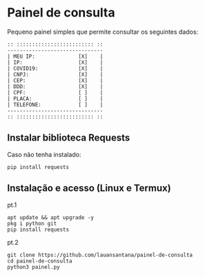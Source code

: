 # Painel de consulta

Pequeno painel simples que permite consultar os seguintes dados:

```
:: ::::::::::::::::::::::::: ::
-------------------------------
| MEU IP:              [X]    |
| IP:                  [X]    |
| COVID19:             [X]    |
| CNPJ:                [X]    |
| CEP:                 [X]    |
| DDD:                 [X]    |
| CPF:                 [ ]    |
| PLACA:               [ ]    |
| TELEFONE:            [ ]    |
-------------------------------
:: ::::::::::::::::::::::::: ::
```
## Instalar biblioteca Requests 
Caso não tenha instalado:

``` pip install requests ```

## Instalação e acesso (Linux e Termux)
pt.1
```shell script
apt update && apt upgrade -y
pkg i python git
pip install requests
```
pt.2
```shell script
git clone https://github.com/lauansantana/painel-de-consulta
cd painel-de-consulta
python3 painel.py
```
